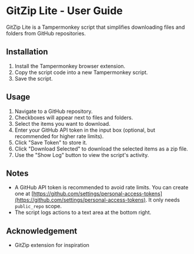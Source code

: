 # GitZip Lite - User Guide

GitZip Lite is a Tampermonkey script that simplifies downloading files and folders from GitHub repositories.

## Installation

1.  Install the Tampermonkey browser extension.
2.  Copy the script code into a new Tampermonkey script.
3.  Save the script.

## Usage

1.  Navigate to a GitHub repository.
2.  Checkboxes will appear next to files and folders.
3.  Select the items you want to download.
4.  Enter your GitHub API token in the input box (optional, but recommended for higher rate limits).
5.  Click "Save Token" to store it.
6.  Click "Download Selected" to download the selected items as a zip file.
7.  Use the "Show Log" button to view the script's activity.

## Notes

- A GitHub API token is recommended to avoid rate limits. You can create one at [https://github.com/settings/personal-access-tokens](https://github.com/settings/personal-access-tokens).  It only needs `public_repo` scope.
- The script logs actions to a text area at the bottom right.

## Acknowledgement

- GitZip extension for inspiration
